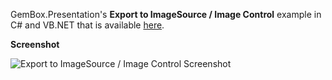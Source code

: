 GemBox.Presentation's **Export to ImageSource / Image Control** example in C# and VB.NET that is available [here](https://www.gemboxsoftware.com/presentation/examples/powerpoint-imagesource-wpf/1702).

**Screenshot**

![Export to ImageSource / Image Control Screenshot](https://www.gemboxsoftware.com/Presentation/Examples/Content/WPF/ExporttoImageSource_ImageControl/ExportToImageSource.png)